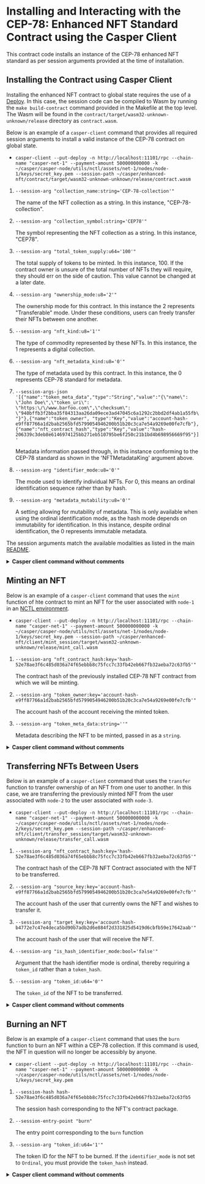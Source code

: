 # Installing and Interacting with the CEP-78: Enhanced NFT Standard Contract using the Casper Client

This contract code installs an instance of the CEP-78 enhanced NFT standard as per session arguments provided at the time of installation.

## Installing the Contract using Casper Client

Installing the enhanced NFT contract to global state requires the use of a [Deploy](https://docs.casperlabs.io/dapp-dev-guide/building-dapps/sending-deploys/). In this case, the session code can be compiled to Wasm by running the `make build-contract` command provided in the Makefile at the top level. The Wasm will be found in the `contract/target/wasm32-unknown-unknown/release` directory as `contract.wasm`.

Below is an example of a `casper-client` command that provides all required session arguments to install a valid instance of the CEP-78 contract on global state.

* `casper-client --put-deploy -n http://localhost:11101/rpc --chain-name "casper-net-1" --payment-amount 500000000000 -k ~/casper/casper-node/utils/nctl/assets/net-1/nodes/node-1/keys/secret_key.pem --session-path ~/casper/enhanced-nft/contract/target/wasm32-unknown-unknown/release/contract.wasm`

1) `--session-arg "collection_name:string='CEP-78-collection'"` 

    The name of the NFT collection as a string. In this instance, "CEP-78-collection".


2) `--session-arg "collection_symbol:string='CEP78'"`

    The symbol representing the NFT collection as a string. In this instance, "CEP78".

3) `--session-arg "total_token_supply:u64='100'"`

    The total supply of tokens to be minted. In this instance, 100. If the contract owner is unsure of the total number of NFTs they will require, they should err on the side of caution. This value cannot be changed at a later date.
4) `--session-arg "ownership_mode:u8='2'"`

    The ownership mode for this contract. In this instance the 2 represents "Transferable" mode. Under these conditions, users can freely transfer their NFTs between one another.

5) `--session-arg "nft_kind:u8='1'"`

    The type of commodity represented by these NFTs. In this instance, the 1 represents a digital collection.

6) `--session-arg "nft_metadata_kind:u8='0'"`

    The type of metadata used by this contract. In this instance, the 0 represents CEP-78 standard for metadata.

7) `--session-args-json '[{"name":"token_meta_data","type":"String","value":"{\"name\": \"John Doe\",\"token_uri\": \"https:\/\/www.barfoo.com\",\"checksum\": \"940bffb3f2bba35f84313aa26da09ece3ad47045c6a1292c2bbd2df4ab1a55fb\"}"},{"name":"token_owner", "type":"Key","value":"account-hash-e9ff87766a1d2bab2565bfd5799054946200b51b20c3ca7e54a9269e00fe7cfb"},{"name":"nft_contract_hash","type":"Key","value":"hash-206339c3deb8e6146974125bb271eb510795be6f250c21b1bd4b698956669f95"}]'`

    Metadata information passed through, in this instance conforming to the CEP-78 standard as shown in the 'NFTMetadataKing' argument above.

8) `--session-arg "identifier_mode:u8='0'"`

    The mode used to identify individual NFTs. For 0, this means an ordinal identification sequence rather than by hash.

9) `--session-arg "metadata_mutability:u8='0'"`

    A setting allowing for mutability of metadata. This is only available when using the ordinal identification mode, as the hash mode depends on immutability for identification. In this instance, despite ordinal identification, the 0 represents immutable metadata.


The session arguments match the available modalities as listed in the main [README](https://github.com/casper-ecosystem/cep-78-enhanced-nft).

<details>
<summary><b>Casper client command without comments</b></summary>

```bash

casper-client --put-deploy -n http://localhost:11101/rpc --chain-name "casper-net-1" --payment-amount 500000000000 -k ~/casper/casper-node/utils/nctl/assets/net-1/nodes/node-1/keys/secret_key.pem --session-path ~/casper/enhanced-nft/contract/target/wasm32-unknown-unknown/release/contract.wasm 
--session-arg "collection_name:string='CEP-78-collection'" 
--session-arg "collection_symbol:string='CEP78'" 
--session-arg "total_token_supply:u64='100'" 
--session-arg "ownership_mode:u8='2'" 
--session-arg "nft_kind:u8='1'" 
--session-arg "nft_metadata_kind:u8='0'" 
--session-args-json '[{"name":"token_meta_data","type":"String","value":"{\"name\": \"John Doe\",\"token_uri\": \"https:\/\/www.barfoo.com\",\"checksum\": \"940bffb3f2bba35f84313aa26da09ece3ad47045c6a1292c2bbd2df4ab1a55fb\"}"},{"name":"token_owner", "type":"Key","value":"account-hash-e9ff87766a1d2bab2565bfd5799054946200b51b20c3ca7e54a9269e00fe7cfb"},{"name":"nft_contract_hash","type":"Key","value":"hash-206339c3deb8e6146974125bb271eb510795be6f250c21b1bd4b698956669f95"}]' 
--session-arg "identifier_mode:u8='0'" 
--session-arg "metadata_mutability:u8='0'"

```

</details>

## Minting an NFT

Below is an example of a `casper-client` command that uses the `mint` function of hte contract to mint an NFT for the user associated with `node-1` in an [NCTL environment](https://docs.casperlabs.io/dapp-dev-guide/building-dapps/nctl-test/).

* `casper-client --put-deploy -n http://localhost:11101/rpc --chain-name "casper-net-1" --payment-amount 500000000000 -k ~/casper/casper-node/utils/nctl/assets/net-1/nodes/node-1/keys/secret_key.pem --session-path ~/casper/enhanced-nft/client/mint_session/target/wasm32-unknown-unknown/release/mint_call.wasm`

1) `--session-arg "nft_contract_hash:key='hash-52e78ae3f6c485d036a74f65ebbb8c75fcc7c33fb42eb667fb32aeba72c63fb5'"`

    The contract hash of the previously installed CEP-78 NFT contract from which we will be minting.

2) `--session-arg "token_owner:key='account-hash-e9ff87766a1d2bab2565bfd5799054946200b51b20c3ca7e54a9269e00fe7cfb'"`

    The account hash of the account receiving the minted token.

3) `--session-arg "token_meta_data:string=''"`

    Metadata describing the NFT to be minted, passed in as a `string`.



<details>
<summary><b>Casper client command without comments</b></summary>

```bash

casper-client --put-deploy -n http://localhost:11101/rpc --chain-name "casper-net-1" --payment-amount 500000000000 -k ~/casper/casper-node/utils/nctl/assets/net-1/nodes/node-1/keys/secret_key.pem --session-path ~/casper/enhanced-nft/client/mint_session/target/wasm32-unknown-unknown/release/mint_call.wasm 
--session-arg "nft_contract_hash:key='hash-52e78ae3f6c485d036a74f65ebbb8c75fcc7c33fb42eb667fb32aeba72c63fb5'" 
--session-arg "token_owner:key='account-hash-e9ff87766a1d2bab2565bfd5799054946200b51b20c3ca7e54a9269e00fe7cfb'" 
--session-arg "token_meta_data:string=''"

```

</details>

## Transferring NFTs Between Users

Below is an example of a `casper-client` command that uses the `transfer` function to transfer ownership of an NFT from one user to another. In this case, we are transferring the previously minted NFT from the user associated with `node-2` to the user associated with `node-3`.

* `casper-client --put-deploy -n http://localhost:11101/rpc --chain-name "casper-net-1" --payment-amount 500000000000 -k ~/casper/casper-node/utils/nctl/assets/net-1/nodes/node-2/keys/secret_key.pem --session-path ~/casper/enhanced-nft/client/transfer_session/target/wasm32-unknown-unknown/release/transfer_call.wasm`

1) `--session-arg "nft_contract_hash:key='hash-52e78ae3f6c485d036a74f65ebbb8c75fcc7c33fb42eb667fb32aeba72c63fb5'"`

    The contract hash of the CEP-78 NFT Contract associated with the NFT to be transferred.

2) `--session-arg "source_key:key='account-hash-e9ff87766a1d2bab2565bfd5799054946200b51b20c3ca7e54a9269e00fe7cfb'"`

    The account hash of the user that currently owns the NFT and wishes to transfer it.

3) `--session-arg "target_key:key='account-hash-b4772e7c47e4deca5bd90b7adb2d6e884f2d331825d5419d6cbfb59e17642aab'"`

    The account hash of the user that will receive the NFT.

4) `--session-arg "is_hash_identifier_mode:bool='false'"`

    Argument that the hash identifier mode is ordinal, thereby requiring a `token_id` rather than a `token_hash`.

5) `--session-arg "token_id:u64='0'"` 

    The `token_id` of the NFT to be transferred.

<details>
<summary><b>Casper client command without comments</b></summary>

```bash

casper-client --put-deploy -n http://localhost:11101/rpc --chain-name "casper-net-1" --payment-amount 500000000000 -k ~/casper/casper-node/utils/nctl/assets/net-1/nodes/node-2/keys/secret_key.pem --session-path ~/casper/enhanced-nft/client/transfer_session/target/wasm32-unknown-unknown/release/transfer_call.wasm 
--session-arg "nft_contract_hash:key='hash-52e78ae3f6c485d036a74f65ebbb8c75fcc7c33fb42eb667fb32aeba72c63fb5'" 
--session-arg "source_key:key='account-hash-e9ff87766a1d2bab2565bfd5799054946200b51b20c3ca7e54a9269e00fe7cfb'" 
--session-arg "target_key:key='account-hash-b4772e7c47e4deca5bd90b7adb2d6e884f2d331825d5419d6cbfb59e17642aab'" 
--session-arg "is_hash_identifier_mode:bool='false'" 
--session-arg "token_id:u64='0'"  

```

</details>

## Burning an NFT

Below is an example of a `casper-client` command that uses the `burn` function to burn an NFT within a CEP-78 collection. If this command is used, the NFT in question will no longer be accessibly by anyone.

* `casper-client --put-deploy -n http://localhost:11101/rpc --chain-name "casper-net-1" --payment-amount 500000000000 -k ~/casper/casper-node/utils/nctl/assets/net-1/nodes/node-1/keys/secret_key.pem`

1) `--session-hash hash-52e78ae3f6c485d036a74f65ebbb8c75fcc7c33fb42eb667fb32aeba72c63fb5`

    The session hash corresponding to the NFT's contract package.

2) `--session-entry-point "burn"`

    The entry point corresponding to the `burn` function

3) `--session-arg "token_id:u64='1'"`

    The token ID for the NFT to be burned. If the `identifier_mode` is not set to `Ordinal`, you must provide the `token_hash` instead.

<details>
<summary><b>Casper client command without comments</b></summary>

casper-client --put-deploy -n http://localhost:11101/rpc --chain-name "casper-net-1" --payment-amount 500000000000 -k ~/casper/casper-node/utils/nctl/assets/net-1/nodes/node-1/keys/secret_key.pem
--session-hash hash-52e78ae3f6c485d036a74f65ebbb8c75fcc7c33fb42eb667fb32aeba72c63fb5
--session-entry-point "burn"
--session-arg "token_id:u64='1'"

</details>
